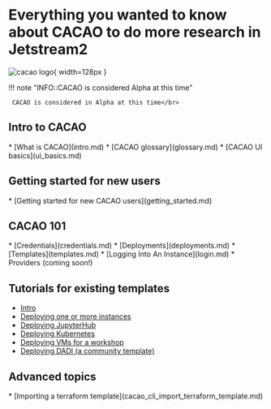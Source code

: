 
# Everything you wanted to know about CACAO to do more research in Jetstream2
![cacao logo](images/cacao-logo.png){ width=128px }

!!! note "INFO::CACAO is considered Alpha at this time"

     CACAO is considered in Alpha at this time</br>

## Intro to CACAO
<div class="cacao-overview"></div>
* [What is CACAO](intro.md)
* [CACAO glossary](glossary.md)
* [CACAO UI basics](ui_basics.md)

## Getting started for new users
<div class="cacao-overview"></div>
* [Getting started for new CACAO users](getting_started.md)

## CACAO 101
<div class="cacao-overview"></div>
* [Credentials](credentials.md)
* [Deployments](deployments.md)
* [Templates](templates.md)
* [Logging Into An Instance](login.md)
* Providers (coming soon!)

## Tutorials for existing templates
* [Intro](tutorials.md)
* [Deploying one or more instances](deployment_single_image.md)
* [Deploying JupyterHub](deployment_jupyterhub.md)
* [Deploying Kubernetes](deployment_kubernetes.md)
* [Deploying VMs for a workshop](deployment_vms_for_workshops.md)
* [Deploying DADI (a community template)](deployment_dadi.md)

## Advanced topics
<div class="cacao-overview"></div>
* [Importing a terraform template](cacao_cli_import_terraform_template.md)